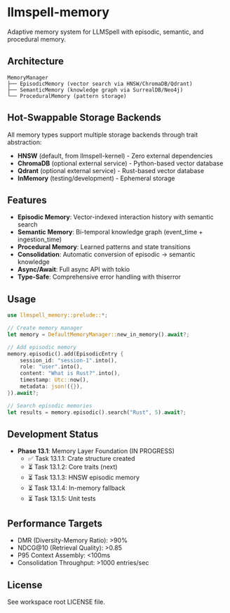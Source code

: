 # llmspell-memory

Adaptive memory system for LLMSpell with episodic, semantic, and procedural memory.

## Architecture

```
MemoryManager
├── EpisodicMemory (vector search via HNSW/ChromaDB/Qdrant)
├── SemanticMemory (knowledge graph via SurrealDB/Neo4j)
└── ProceduralMemory (pattern storage)
```

## Hot-Swappable Storage Backends

All memory types support multiple storage backends through trait abstraction:

- **HNSW** (default, from llmspell-kernel) - Zero external dependencies
- **ChromaDB** (optional external service) - Python-based vector database
- **Qdrant** (optional external service) - Rust-based vector database
- **InMemory** (testing/development) - Ephemeral storage

## Features

- **Episodic Memory**: Vector-indexed interaction history with semantic search
- **Semantic Memory**: Bi-temporal knowledge graph (event_time + ingestion_time)
- **Procedural Memory**: Learned patterns and state transitions
- **Consolidation**: Automatic conversion of episodic → semantic knowledge
- **Async/Await**: Full async API with tokio
- **Type-Safe**: Comprehensive error handling with thiserror

## Usage

```rust
use llmspell_memory::prelude::*;

// Create memory manager
let memory = DefaultMemoryManager::new_in_memory().await?;

// Add episodic memory
memory.episodic().add(EpisodicEntry {
    session_id: "session-1".into(),
    role: "user".into(),
    content: "What is Rust?".into(),
    timestamp: Utc::now(),
    metadata: json!({}),
}).await?;

// Search episodic memories
let results = memory.episodic().search("Rust", 5).await?;
```

## Development Status

- **Phase 13.1**: Memory Layer Foundation (IN PROGRESS)
  - ✅ Task 13.1.1: Crate structure created
  - ⏳ Task 13.1.2: Core traits (next)
  - ⏳ Task 13.1.3: HNSW episodic memory
  - ⏳ Task 13.1.4: In-memory fallback
  - ⏳ Task 13.1.5: Unit tests

## Performance Targets

- DMR (Diversity-Memory Ratio): >90%
- NDCG@10 (Retrieval Quality): >0.85
- P95 Context Assembly: <100ms
- Consolidation Throughput: >1000 entries/sec

## License

See workspace root LICENSE file.
